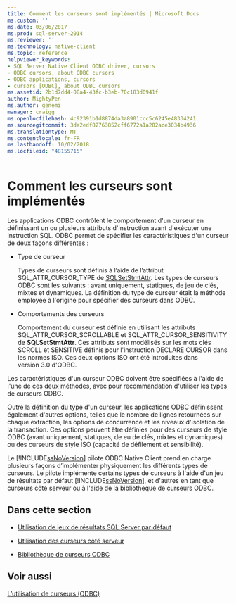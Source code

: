 ```yaml
---
title: Comment les curseurs sont implémentés | Microsoft Docs
ms.custom: ''
ms.date: 03/06/2017
ms.prod: sql-server-2014
ms.reviewer: ''
ms.technology: native-client
ms.topic: reference
helpviewer_keywords:
- SQL Server Native Client ODBC driver, cursors
- ODBC cursors, about ODBC cursors
- ODBC applications, cursors
- cursors [ODBC], about ODBC cursors
ms.assetid: 2b1d7dd4-08a4-43fc-b3eb-70c183d0941f
author: MightyPen
ms.author: genemi
manager: craigg
ms.openlocfilehash: 4c92391b1d8874da3a8901ccc5c6245e48334241
ms.sourcegitcommit: 3da2edf82763852cff6772a1a282ace3034b4936
ms.translationtype: MT
ms.contentlocale: fr-FR
ms.lasthandoff: 10/02/2018
ms.locfileid: "48155715"
---
```

# <a name="how-cursors-are-implemented"></a>Comment les curseurs sont implémentés
  Les applications ODBC contrôlent le comportement d'un curseur en définissant un ou plusieurs attributs d'instruction avant d'exécuter une instruction SQL. ODBC permet de spécifier les caractéristiques d'un curseur de deux façons différentes :  
  
-   Type de curseur  
  
     Types de curseurs sont définis à l’aide de l’attribut SQL_ATTR_CURSOR_TYPE de [SQLSetStmtAttr](../../native-client-odbc-api/sqlsetstmtattr.md). Les types de curseurs ODBC sont les suivants : avant uniquement, statiques, de jeu de clés, mixtes et dynamiques. La définition du type de curseur était la méthode employée à l'origine pour spécifier des curseurs dans ODBC.  
  
-   Comportements des curseurs  
  
     Comportement du curseur est définie en utilisant les attributs SQL_ATTR_CURSOR_SCROLLABLE et SQL_ATTR_CURSOR_SENSITIVITY de **SQLSetStmtAttr**. Ces attributs sont modélisés sur les mots clés SCROLL et SENSITIVE définis pour l'instruction DECLARE CURSOR dans les normes ISO. Ces deux options ISO ont été introduites dans version 3.0 d'ODBC.  
  
 Les caractéristiques d'un curseur ODBC doivent être spécifiées à l'aide de l'une de ces deux méthodes, avec pour recommandation d'utiliser les types de curseurs ODBC.  
  
 Outre la définition du type d'un curseur, les applications ODBC définissent également d'autres options, telles que le nombre de lignes retournées sur chaque extraction, les options de concurrence et les niveaux d'isolation de la transaction. Ces options peuvent être définies pour des curseurs de style ODBC (avant uniquement, statiques, de eu de clés, mixtes et dynamiques) ou des curseurs de style ISO (capacité de défilement et sensibilité).  
  
 Le [!INCLUDE[ssNoVersion](../../../includes/ssnoversion-md.md)] pilote ODBC Native Client prend en charge plusieurs façons d’implémenter physiquement les différents types de curseurs. Le pilote implémente certains types de curseurs à l'aide d'un jeu de résultats par défaut [!INCLUDE[ssNoVersion](../../../includes/ssnoversion-md.md)], et d'autres en tant que curseurs côté serveur ou à l'aide de la bibliothèque de curseurs ODBC.  
  
## <a name="in-this-section"></a>Dans cette section  
  
-   [Utilisation de jeux de résultats SQL Server par défaut](using-sql-server-default-result-sets.md)  
  
-   [Utilisation des curseurs côté serveur](using-server-cursors.md)  
  
-   [Bibliothèque de curseurs ODBC](odbc-cursor-library.md)  
  
## <a name="see-also"></a>Voir aussi  
 [L’utilisation de curseurs &#40;ODBC&#41;](../using-cursors-odbc.md)  
  
  
